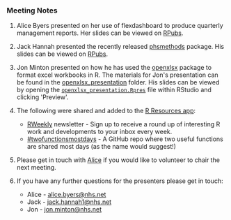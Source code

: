 ### Meeting Notes

1. Alice Byers presented on her use of flexdashboard to produce quarterly management reports. Her slides can be viewed on [RPubs](https://rpubs.com/alicebyers5/flexdashboard-slides).

2. Jack Hannah presented the recently released [phsmethods](https://github.com/Health-SocialCare-Scotland/phsmethods) package. His slides can be viewed on [RPubs](https://rpubs.com/jackhannah95/phsmethods-useR).

3. Jon Minton presented on how he has used the [openxlsx](https://ycphs.github.io/openxlsx/) package to format excel workbooks in R. The materials for Jon's presentation can be found in the [openxlsx_presentation](https://github.com/Health-SocialCare-Scotland/PHI-useR-group/tree/master/Meetings/2020-02-25/openxlsx_presentation) folder. His slides can be viewed by opening the [`openxlsx_presentation.Rpres`](https://github.com/Health-SocialCare-Scotland/PHI-useR-group/blob/master/Meetings/2020-02-25/openxlsx_presentation/openxlsx_presentation.Rpres) file within RStudio and clicking 'Preview'.

4. The following were shared and added to the [R Resources app](https://scotland.shinyapps.io/nhs-r-resources/):
   - [RWeekly](http://www.rweekly.org) newsletter - Sign up to receive a round up of interesting R work and developments to your inbox every week.
   - [#twofunctionsmostdays](https://github.com/sharlagelfand/twofunctionsmostdays) - A GitHub repo where two useful functions are shared most days (as the name would suggest!)

5. Please get in touch with [Alice](mailto:alice.byers@nhs.net) if you would like to volunteer to chair the next meeting.

6. If you have any further questions for the presenters please get in touch:
    - Alice - [alice.byers@nhs.net](mailto:alice.byers@nhs.net)
    - Jack - [jack.hannah1@nhs.net](mailto:jack.hannah1@nhs.net)
    - Jon - [jon.minton@nhs.net](mailto:jon.minton@nhs.net)
